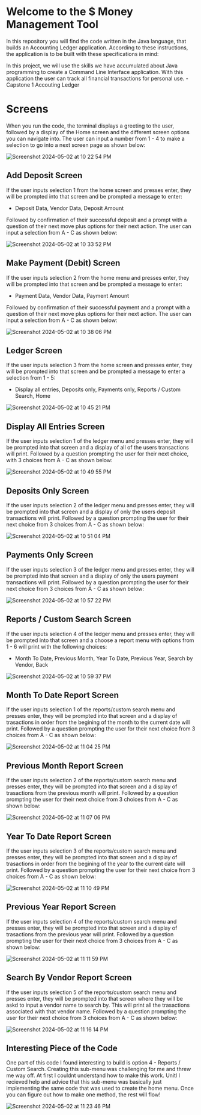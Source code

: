 # Welcome to the $ Money Management Tool

In this repository you will find the code written in the Java language, that builds an Accounting Ledger application. According to these instructions, the application is to be built with these specifications in mind:

In this project, we will use the skills we have accumulated about Java programming to create a Command Line Interface application. With this application the user can track all financial transactions for personal use.  - Capstone 1 Accouting Ledger

# Screens
When you run the code, the terminal displays a greeting to the user, followed by a display of the Home screen and the different screen options you can navigate into. The user can input a number from 1 - 4 to make a selection to go into a next screen page as shown below:

![Screenshot 2024-05-02 at 10 22 54 PM](https://github.com/Flour510/Accounting-Ledger/assets/99916123/543ef2ce-b0e7-438f-86b5-dbf4700a26e0)

## Add Deposit Screen
If the user inputs selection 1 from the home screen and presses enter, they will be prompted into that screen and be prompted a message to enter: 

* Deposit Data, Vendor Data, Deposit Amount 

Followed by confirmation of their successful deposit and a prompt with a question of their next move plus options for their next action. The user can input a selection from A - C as shown below:

![Screenshot 2024-05-02 at 10 33 52 PM](https://github.com/Flour510/Accounting-Ledger/assets/99916123/55408a4d-7cf0-46bc-b543-30a16b4350c2)

## Make Payment (Debit) Screen
If the user inputs selection 2 from the home menu and presses enter, they will be prompted into that screen and be prompted a message to enter: 

* Payment Data, Vendor Data, Payment Amount

Followed by confirmation of their successful payment and a prompt with a question of their next move plus options for their next action. The user can input a selection from A - C as shown below:

![Screenshot 2024-05-02 at 10 38 06 PM](https://github.com/Flour510/Accounting-Ledger/assets/99916123/ea1deead-cbb8-4572-8f8a-0adb309a52c8)

## Ledger Screen
If the user inputs selection 3 from the home screen and presses enter, they will be prompted into that screen and be prompted a message to enter a selection from 1 - 5: 

* Display all entries, Deposits only, Payments only, Reports / Custom Search, Home 

![Screenshot 2024-05-02 at 10 45 21 PM](https://github.com/Flour510/Accounting-Ledger/assets/99916123/0178a63f-24fa-4009-bd54-dbc417ab3346)

## Display All Entries Screen
If the user inputs selection 1 of the ledger menu and presses enter, they will be prompted into that screen and a display of all of the users transactions will print. Followed by a question prompting the user for their next choice, with 3 choices from A - C as shown below: 

![Screenshot 2024-05-02 at 10 49 55 PM](https://github.com/Flour510/Accounting-Ledger/assets/99916123/d1dd0e44-7735-4e0f-b816-747ad1667d1e)

## Deposits Only Screen
If the user inputs selection 2 of the ledger menu and presses enter, they will be prompted into that screen and a display of only the users deposit transactions will print. Followed by a question prompting the user for their next choice from 3 choices from A - C as shown below: 

![Screenshot 2024-05-02 at 10 51 04 PM](https://github.com/Flour510/Accounting-Ledger/assets/99916123/94bac4ef-b3a3-4bd6-ab39-9b862bf7bf0f)

## Payments Only Screen
If the user inputs selection 3 of the ledger menu and presses enter, they will be prompted into that screen and a display of only the users payment transactions will print. Followed by a question prompting the user for their next choice from 3 choices from A - C as shown below: 

![Screenshot 2024-05-02 at 10 57 22 PM](https://github.com/Flour510/Accounting-Ledger/assets/99916123/31bdd709-51fc-4bc2-8dc0-a5efcb6bf477)

## Reports / Custom Search Screen
If the user inputs selection 4 of the ledger menu and presses enter, they will be prompted into that screen and a choose a report menu with options from 1 - 6 will print with the following choices:

* Month To Date, Previous Month, Year To Date, Previous Year, Search by Vendor, Back 

![Screenshot 2024-05-02 at 10 59 37 PM](https://github.com/Flour510/Accounting-Ledger/assets/99916123/53deb1fd-c3bd-45d5-905c-0137ff90239f)

## Month To Date Report Screen
If the user inputs selection 1 of the reports/custom search menu and presses enter, they will be prompted into that screen and a display of trasactions in order from the begining of the month to the current date will print. Followed by a question prompting the user for their next choice from 3 choices from A - C as shown below: 

![Screenshot 2024-05-02 at 11 04 25 PM](https://github.com/Flour510/Accounting-Ledger/assets/99916123/0502b253-d8f7-434e-a3fb-fca30e98609e)

## Previous Month Report Screen
If the user inputs selection 2 of the reports/custom search menu and presses enter, they will be prompted into that screen and a display of trasactions from the previous month will print. Followed by a question prompting the user for their next choice from 3 choices from A - C as shown below: 

![Screenshot 2024-05-02 at 11 07 06 PM](https://github.com/Flour510/Accounting-Ledger/assets/99916123/491cd522-51d9-4688-a03c-5c5350d5e9f3)

## Year To Date Report Screen
If the user inputs selection 3 of the reports/custom search menu and presses enter, they will be prompted into that screen and a display of trasactions in order from the begining of the year to the current date will print. Followed by a question prompting the user for their next choice from 3 choices from A - C as shown below: 

![Screenshot 2024-05-02 at 11 10 49 PM](https://github.com/Flour510/Accounting-Ledger/assets/99916123/1a950743-571b-4cb4-891b-588cdcd6e83b)

## Previous Year Report Screen
If the user inputs selection 4 of the reports/custom search menu and presses enter, they will be prompted into that screen and a display of trasactions from the previous year will print. Followed by a question prompting the user for their next choice from 3 choices from A - C as shown below: 

![Screenshot 2024-05-02 at 11 11 59 PM](https://github.com/Flour510/Accounting-Ledger/assets/99916123/06847bb5-0129-49c5-9a2d-d7849ccfb237)

## Search By Vendor Report Screen
If the user inputs selection 5 of the reports/custom search menu and presses enter, they will be prompted into that screen where they will be askd to input a vendor name to search by. This will print all the trasactions associated with that vendor name. Followed by a question prompting the user for their next choice from 3 choices from A - C as shown below: 

![Screenshot 2024-05-02 at 11 16 14 PM](https://github.com/Flour510/Accounting-Ledger/assets/99916123/fcff080d-4433-4431-87c9-10545ee5509d)

## Interesting Piece of the Code
One part of this code I found interesting to build is option 4 - Reports / Custom Search. Creating this 
sub-menu was challenging for me and threw me way off. At first I couldnt understand how to make this work. Unitl I recieved help and advice that this sub-menu was basically just implementing the same code that was used to create the home menu. Once you can figure out how to make one method, the rest will flow!

![Screenshot 2024-05-02 at 11 23 46 PM](https://github.com/Flour510/Accounting-Ledger/assets/99916123/40bd9e5b-a87f-4137-be0c-b27405b23128)



